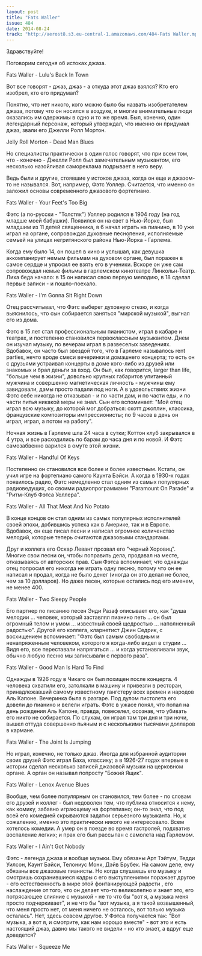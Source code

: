 ```yaml
---
layout: post
title: "Fats Waller"
issue: 484
date: 2014-08-24
track: "http://aerost8.s3.eu-central-1.amazonaws.com/484-Fats Waller.mp3"
---
```


Здравствуйте!

Поговорим сегодня об истоках джаза.

Fats Waller - Lulu's Back In Town

Вот все говорят - джаз, джаз - а откуда этот джаз взялся? Кто его изобрел, кто его придумал?

Понятно, что нет никого, кого можно было бы назвать изобретателем джаза, потому что он носился в воздухе, и многие внимательные люди оказались им одержимы в одно и то же время. Был, конечно, один легендарный персонаж, который утверждал, что именно он придумал джаз, звали его Джелли Ролл Мортон.

Jelly Roll Morton - Dead Man Blues

Но специалисты практически в один голос говорят, что при всем том, что - конечно - Джелли Ролл был замечательным музыкантом, его несколько назойливая самореклама подрывает в него веру.

Ведь были и другие, стоявшие у истоков джаза, когда он еще и джазом-то не назывался. Вот, например, Фэтс Уоллер. Считается, что именно он заложил основы современного джазового фортепиано.

Fats Waller - Your Feet's Too Big

Фэтс (а по-русски - "Толстяк") Уоллер родился в 1904 году (на год младше моей бабушки). Появился он на свет в Нью-Йорке, был младшим из 11 детей священника, в 6 начал играть на пианино, в 10 уже играл на органе, сопровождая духовные песнопения, исполняемые семьей на улицах негритянского района Нью-Йорка - Гарлема.

Когда ему было 14, он пошел в кино и услышал, как девушка аккомпанирует немым фильмам на духовом органе, был поражен в самое сердце и упросил ее взять его в ученики. Вскоре он уже сам сопровождал немые фильмы в гарлемском кинотеатре Линкольн-Театр. Лиха беда начало: в 15 он написал свою первую мелодию, в 18 сделал первые записи - и пошло-поехало.

Fats Waller - I'm Gonna Sit Right Down

Отец рассчитывал, что Фэтс выберет духовную стезю, и когда выяснилось, что сын собирается заняться "мирской музыкой", выгнал его из дома.

Фэтс в 15 лет стал профессиональным пианистом, играл в кабаре и театрах, и постепенно становился первоклассным музыкантом. Днем он изучал музыку, по вечерам играл в развеселых заведениях. Вдобавок, он часто был звездой того, что в Гарлеме называлось rent parties, нечто вроде смеси вечеринки и домашнего концерта; то есть он с друзьями устраивал концерты в доме кого-либо из друзей или знакомых и брал деньги за вход. Он был, как говорится, larger than life, "больше чем в жизни", довольно крупных габаритов упитанный мужчина и совершенно магнетическая личность - мужчины ему завидовали, дамы просто падали под ноги. А в удовольствиях жизни Фэтс себе никогда не отказывал - и по части дам, и по части еды, и по части питья никакой меры не знал. Сын его вспоминает: "Мой отец играл всю музыку, до которой мог добраться: скотт джоплин, классика, французские композиторы импрессионисты; по 9 часов в день он играл, играл, а потом на работу".

Ночная жизнь в Гарлеме шла 24 часа в сутки; Коттон клуб закрывался в 4 утра, и все расходились по барам до часа дня и по новой. И Фэтс самозабвенно варился в омуте этой жизни.

Fats Waller - Handful Of Keys

Постепенно он становился все более и более известным. Кстати, он учил игре на фортепиано самого Каунта Бэйси. А когда в 1930-х годах появилось радио, Фэтс немедленно стал одним из самых популярных радиоведущих, со своими радиопрограммами "Paramount On Parade" и "Ритм-Клуб Фэтса Уоллера".

Fats Waller - All That Meat And No Potato

В конце концов он стал одним из самых популярных исполнителей своей эпохи, добившись успеха как в Америке, так и в Европе. Вдобавок, он еще писал песни и написал огромное количенство мелодий, которые теперь считаются джазовыми стандартами.

Друг и коллега его Оскар Левант прозвал его "черный Хоровиц". Многие свои песни он, чтобы поправить дела, продавал на месте, отказываясь от авторских прав. Сын Фэтса вспоминает, что однажды отец попросил его никогда не играть одну песню, потому что он ее написал и продал, когда не было денег (иногда он это делал не более, чем за 10 долларов). Но даже песен, которые остались под его именем, не менее 400.

Fats Waller - Two Sleepy People

Его партнер по писанию песен Энди Разаф описывает его, как "душа мелодии ... человек, который заставлял пианино петь ... он был огромный телом и умом ... известный своей щедростью ... наполненный радостью". Другой его коллега, кларнетист Джин Седрик, с восхищением вспоминает: "Фэтс был самым свободным и ненапряженным человеком, которого я когда-либо видел в студии ... Видя его, все переставали напрягаться ... и когда устанавливали звук, обычно любую песню мы записывали с первого раза".

Fats Waller - Good Man Is Hard To Find

Однажды в 1926 году в Чикаго он был похищен после концерта. 4 человека схватили его, затолкали в машину и привезли в ресторан, принадлежавший самому известному гангстеру всех времен и народов Аль Капоне. Вечеринка была в разгаре. Под дулом пистолета его довели до пианино и велели играть. Фэтс в ужасе понял, что попал на день рождения Аль Капоне, правда, повеселел, осознав, что убивать его никто не собирается. По слухам, он играл там три дня и три ночи, вышел оттуда совершенно пьяным и с несколькими тысячами долларов в кармане.

Fats Waller - The Joint Is Jumping

Но играл, конечно, не только джаз. Иногда для избранной аудитории своих друзей Фэтс играл Баха, классику; а в 1926-27 годах впервые в истории сделал несколько записей джазовой музыки на церковном органе. А орган он называл попросту "Божий Ящик".

Fats Waller - Lenox Avenue Blues

Вообще, чем более популярным он становился, тем более - по словам его друзей и коллег - был недоволен тем, что публика относится к нему, как комику, забавно играющему на фортепиано; он-то знал, что под всей его комедией скрываются задатки серьезного музыканта. Но, к сожалению, именно это практически никого не интересовало. Всем хотелось комедии. А умер он в поезде во время гастролей, подхватив воспаление легких; и прах его был рассыпан с самолета над Гарлемом.

Fats Waller - I Ain't Got Nobody

Фэтс - легенда джаза и вообще музыки. Ему обязаны Арт Тэйтум, Тедди Уилсон, Каунт Бэйси, Телониус Монк, Дэйв Брубек. На самом деле, ему обязаны все джазовые пианисты. Но когда слушаешь его музыку и смотришь сохранившиеся кадры с его выступлениями поражает другое - его естественность в мире этой фонтанирующей радости , его наслаждение от того, что он делает что-то великолепно и знает это, его потрясающее слияние с музыкой - не то что бы "вот я, а музыка меня просто подчеркивает", и не что бы "вот музыка, а я такой возвышенный, что меня просто нет, от меня ничего не осталось, вот только музыка осталась". Нет, здесь совсем другое. У Фэтса получается так: "Вот музыка, а вот я, и смотрите, как нам хорошо вместе" - вот это и есть настоящий джаз, давно мы такого не видели - но кто знает, а вдруг еще доведется?

Fats Waller - Squeeze Me
